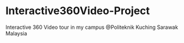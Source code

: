 # Interactive360Video-Project
Interactive 360 Video tour in my campus @Politeknik Kuching Sarawak Malaysia
